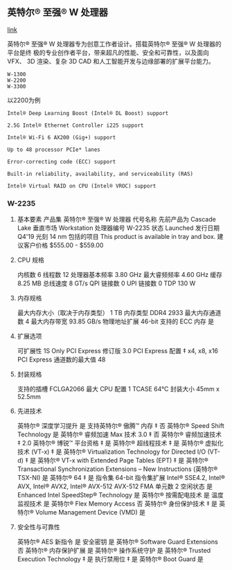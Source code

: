 
## 英特尔® 至强® W 处理器

[link](https://www.intel.cn/content/www/cn/zh/products/details/processors/xeon/w.html)

英特尔® 至强® W 处理器专为创意工作者设计。搭载英特尔® 至强® W 处理器的平台是终
极的专业创作者平台，带来超凡的性能、安全和可靠性，以及面向 VFX、 3D 渲染、复杂
3D CAD 和人工智能开发与边缘部署的扩展平台能力。

    W-1300
    W-2200
    W-3300

以2200为例

    Intel® Deep Learning Boost (Intel® DL Boost) support

    2.5G Intel® Ethernet Controller i225 support

    Intel® Wi-Fi 6 AX200 (Gig+) support

    Up to 48 processor PCIe* lanes

    Error-correcting code (ECC) support

    Built-in reliability, availability, and serviceability (RAS)

    Intel® Virtual RAID on CPU (Intel® VROC) support


### W-2235

1. 基本要素
    产品集              英特尔® 至强® W 处理器
    代号名称            先前产品为 Cascade Lake
    垂直市场            Workstation
    处理器编号          W-2235
    状态                Launched
    发行日期            Q4'19
    光刻                14 nm
    包括的项目          This product is available in tray and box.
    建议客户价格        $555.00 - $559.00

2. CPU 规格

    内核数              6
    线程数              12
    处理器基本频率      3.80 GHz
    最大睿频频率        4.60 GHz
    缓存                8.25 MB
    总线速度            8 GT/s
    QPI 链接数          0
    UPI 链接数          0
    TDP                 130 W

3. 内存规格

    最大内存大小（取决于内存类型）      1 TB
    内存类型                            DDR4 2933
    最大内存通道数                      4
    最大内存带宽                        93.85 GB/s
    物理地址扩展                        46-bit
    支持的 ECC 内存                     是

4. 扩展选项

    可扩展性                            1S Only
    PCI Express 修订版                  3.0
    PCI Express 配置 ‡                  x4, x8, x16
    PCI Express 通道数的最大值          48

5. 封装规格

    支持的插槽                   FCLGA2066
    最大 CPU 配置                       1
    TCASE                        64°C
    封装大小                     45mm x 52.5mm

6. 先进技术

    英特尔® 深度学习提升                                                                    是
    支持英特尔® 傲腾™ 内存 ‡                                                                否
    英特尔® Speed Shift Technology                                                          是
    英特尔® 睿频加速 Max 技术 3.0 ‡                                                         否
    英特尔® 睿频加速技术 ‡                                                                  2.0
    英特尔® 博锐™ 平台资格 ‡                                                                是
    英特尔® 超线程技术 ‡                                                                    是
    英特尔® 虚拟化技术 (VT-x) ‡                                                             是
    英特尔® Virtualization Technology for Directed I/O (VT-d) ‡                             是
    英特尔® VT-x with Extended Page Tables (EPT) ‡                                          是
    英特尔® Transactional Synchronization Extensions – New Instructions (英特尔® TSX-NI)    是
    英特尔® 64 ‡                                                                            是
    指令集                                                                                  64-bit
    指令集扩展                                                                              Intel® SSE4.2, Intel® AVX, Intel® AVX2, Intel® AVX-512
    AVX-512 FMA 单元数                                                                      2
    空闲状态                                                                                是
    Enhanced Intel SpeedStep® Technology                                                    是
    英特尔® 按需配电技术                                                                    是
    温度监视技术                                                                            是
    英特尔® Flex Memory Access                                                              否
    英特尔® 身份保护技术 ‡                                                                  是
    英特尔® Volume Management Device (VMD)                                                  是

7. 安全性与可靠性

    英特尔® AES 新指令                          是
    安全密钥                                    是
    英特尔® Software Guard Extensions           否
    英特尔® 内存保护扩展                        是
    英特尔® 操作系统守护                        是
    英特尔® Trusted Execution Technology ‡      是
    执行禁用位 ‡                                是
    英特尔® Boot Guard                          是
